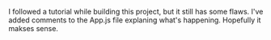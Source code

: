 I followed a tutorial while building this project, but it still has some flaws.
I've added comments to the App.js file explaning what's happening.
Hopefully it makses sense.